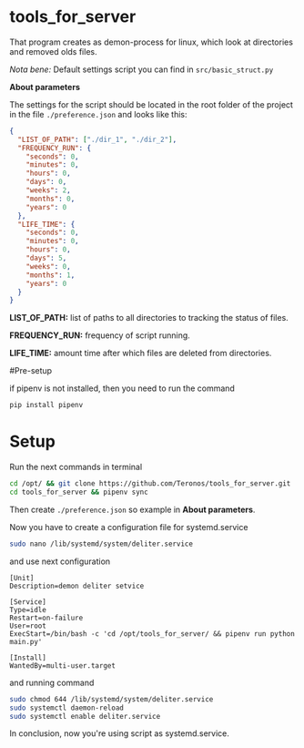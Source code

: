 # tools_for_server
That program creates as demon-process for linux,
which look at directories and removed olds files.


_Nota bene:_ Default settings script you can find in `src/basic_struct.py`

__About parameters__

The settings for the script should be located in the root folder of the project
in the file `./preference.json` and looks like this:

```json
{
  "LIST_OF_PATH": ["./dir_1", "./dir_2"],
  "FREQUENCY_RUN": {
    "seconds": 0,
    "minutes": 0,
    "hours": 0,
    "days": 0,
    "weeks": 2,
    "months": 0,
    "years": 0
  },
  "LIFE_TIME": {
    "seconds": 0,
    "minutes": 0,
    "hours": 0,
    "days": 5,
    "weeks": 0,
    "months": 1,
    "years": 0
  }
}
```

**LIST_OF_PATH:** list of paths to all directories to tracking the status of files.

**FREQUENCY_RUN:** frequency of script running.

**LIFE_TIME:** amount time after which files are deleted from directories.

#Pre-setup

if pipenv is not installed, then you need to run the command

```bash
pip install pipenv
```
# Setup

Run the next commands in terminal
```bash
cd /opt/ && git clone https://github.com/Teronos/tools_for_server.git
cd tools_for_server && pipenv sync
```

Then create `./preference.json` so example in __About parameters__.

Now you have to create a configuration file for systemd.service

```bash
sudo nano /lib/systemd/system/deliter.service
```
 and use next configuration
```
[Unit]
Description=demon deliter setvice

[Service]
Type=idle
Restart=on-failure
User=root
ExecStart=/bin/bash -c 'cd /opt/tools_for_server/ && pipenv run python main.py'

[Install]
WantedBy=multi-user.target
```
and running command

```bash
sudo chmod 644 /lib/systemd/system/deliter.service
sudo systemctl daemon-reload
sudo systemctl enable deliter.service
```
In conclusion, now you're using  script as systemd.service.
